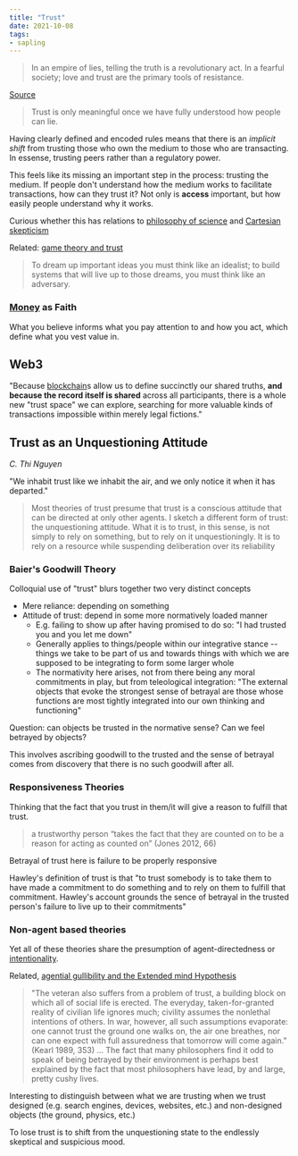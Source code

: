 ```yaml
---
title: "Trust"
date: 2021-10-08
tags:
- sapling
---
```


> In an empire of lies, telling the truth is a revolutionary act. In a fearful society; love and trust are the primary tools of resistance.

[Source](https://kernel.community/en/learn/module-0/trust)

> Trust is only meaningful once we have fully understood how people can lie.

Having clearly defined and encoded rules means that there is an *implicit shift* from trusting those who own the medium to those who are transacting. In essense, trusting peers rather than a regulatory power.

This feels like its missing an important step in the process: trusting the medium. If people don't understand how the medium works to facilitate transactions, how can they trust it? Not only is **access** important, but how easily people understand why it works.

Curious whether this has relations to [philosophy of science](thoughts/philosophy%20of%20science.md) and [Cartesian skepticism](thoughts/Descartes'%20Meditations.md)

Related: [game theory and trust](thoughts/game%20theory.md)

> To dream up important ideas you must think like an idealist; to build systems that will live up to those dreams, you must think like an adversary.

### [Money](thoughts/money.md) as Faith
What you believe informs what you pay attention to and how you act, which define what you vest value in.

## Web3
"Because [blockchain](thoughts/blockchain.md)s allow us to define succinctly our shared truths, **and because the record itself is shared** across all participants, there is a whole new "trust space" we can explore, searching for more valuable kinds of transactions impossible within merely legal fictions."

## Trust as an Unquestioning Attitude
*C. Thi Nguyen*

"We inhabit trust like we inhabit the air, and we only notice it when it has departed."

> Most theories of trust presume that trust is a conscious attitude that can be directed at only other agents. I sketch a different form of trust: the unquestioning attitude. What it is to trust, in this sense, is not simply to rely on something, but to rely on it unquestioningly. It is to rely on a resource while suspending deliberation over its reliability

### Baier's Goodwill Theory
Colloquial use of "trust" blurs together two very distinct concepts
- Mere reliance: depending on something
- Attitude of trust: depend in some more normatively loaded manner
	- E.g. failing to show up after having promised to do so: "I had trusted you and you let me down"
	- Generally applies to things/people within our integrative stance -- things we take to be part of us and towards things with which we are supposed to be integrating to form some larger whole
	- The normativity here arises, not from there being any moral commitments in play, but from teleological integration: "The external objects that evoke the strongest sense of betrayal are those whose functions are most tightly integrated into our own thinking and functioning"

Question: can objects be trusted in the normative sense? Can we feel betrayed by objects?

This involves ascribing goodwill to the trusted and the sense of betrayal comes from discovery that there is no such goodwill after all.

### Responsiveness Theories
Thinking that the fact that you trust in them/it will give a reason to fulfill that trust.

> a trustworthy person “takes the fact that they are counted on to be a reason for acting as counted on” (Jones 2012, 66)

Betrayal of trust here is failure to be properly responsive

Hawley's definition of trust is that "to trust somebody is to take them to have made a commitment to do something and to rely on them to fulfill that commitment. Hawley's account grounds the sence of betrayal in the trusted person's failure to live up to their commitments"

### Non-agent based theories
Yet all of these theories share the presumption of agent-directedness or [intentionality](thoughts/intentionality.md).

Related, [agential gullibility and the Extended mind Hypothesis](thoughts/Extended%20mind%20Hypothesis.md)

> "The veteran also suffers from a problem of trust, a building block on which all of social life is erected. The everyday, taken-for-granted reality of civilian life ignores much; civility assumes the nonlethal intentions of others. In war, however, all such assumptions evaporate: one cannot trust the ground one walks on, the air one breathes, nor can one expect with full assuredness that tomorrow will come again." (Kearl 1989, 353)
> ...
> The fact that many philosophers find it odd to speak of being betrayed by their environment is perhaps best explained by the fact that most philosophers have lead, by and large, pretty cushy lives.

Interesting to distinguish between what we are trusting when we trust designed (e.g. search engines, devices, websites, etc.) and non-designed objects (the ground, physics, etc.)

To lose trust is to shift from the unquestioning state to the endlessly skeptical and suspicious mood.
